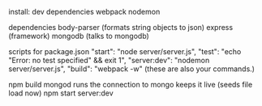 install:
dev dependencies
webpack
nodemon

dependencies
body-parser (formats string objects to json)
express (framework)
mongodb (talks to mongodb)

scripts for package.json
"start": "node server/server.js",
"test": "echo \"Error: no test specified\" && exit 1",
"server:dev": "nodemon server/server.js",
"build": "webpack -w"
(these are also your commands.)

npm build
mongod runs the connection to mongo keeps it live
(seeds file load now)
npm start server:dev
